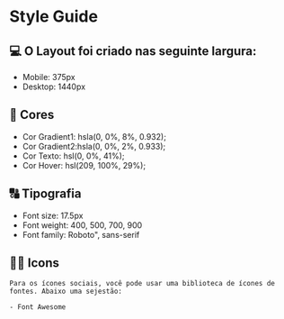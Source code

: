 # Style Guide

## 💻 O Layout foi criado nas seguinte largura:

 - Mobile: 375px  
 - Desktop: 1440px  

## 🎨 Cores 

- Cor Gradient1:  hsla(0, 0%, 8%, 0.932);  
- Cor Gradient2:hsla(0, 0%, 2%, 0.933);   
- Cor Texto: hsl(0, 0%, 41%);  
- Cor Hover: hsl(209, 100%, 29%);  
   

## 🔠  Tipografia

- Font size: 17.5px  
- Font weight: 400, 500, 700, 900  
- Font family: Roboto", sans-serif  

## 👨‍💻 Icons    
    Para os ícones sociais, você pode usar uma biblioteca de ícones de fontes. Abaixo uma sejestão:

    - Font Awesome
